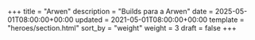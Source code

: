 +++
title = "Arwen"
description = "Builds para a Arwen"
date = 2025-05-01T08:00:00+00:00
updated = 2021-05-01T08:00:00+00:00
template = "heroes/section.html"
sort_by = "weight"
weight = 3
draft = false
+++
